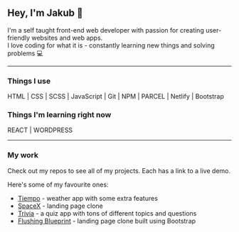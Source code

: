 ## Hey, I'm Jakub 👋

I'm a self taught front-end web developer with passion for creating user-friendly websites and web apps.
<br>
I love coding for what it is - constantly learning new things and solving problems 💻

---

### Things I use

HTML | CSS | SCSS | JavaScript | Git | NPM | PARCEL | Netlify | Bootstrap

### Things I'm learning right now

REACT | WORDPRESS

---

### My work

Check out my repos to see all of my projects. Each has a link to a live demo.

Here's some of my favourite ones:

<ul>
  <li>
    <a href="https://github.com/825kuba/Tiempo-weather-app">Tiempo</a>
    - weather app with some extra features
  </li>
  <li>
    <a href="https://github.com/825kuba/spaceX-clone">SpaceX</a>
    - landing page clone
  </li>
  <li>
    <a href="https://github.com/825kuba/quiz-app">Trivia</a>
    - a quiz app with tons of different topics and questions
  </li>
    <li>
    <a href="https://github.com/825kuba/flushing-clone">Flushing Blueprint</a>
    - landing page clone built using Bootstrap
  </li>
</ul
